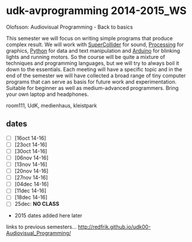 udk-avprogramming 2014-2015_WS
==============================

Olofsson: Audiovisual Programming - Back to basics

This semester we will focus on writing simple programs that produce complex result. We will work with [SuperCollider](http://supercollider.github.io) for sound, [Processing](https://www.processing.org) for graphics, [Python](https://www.python.org) for data and text manipulation and [Arduino](https://www.arduino.cc) for blinking lights and running motors. So the course will be quite a mixture of techniques and programming languages, but we will try to always boil it down to the essentials. Each meeting will have a specific topic and in the end of the semester we will have collected a broad range of tiny computer programs that can serve as basis for future work and experimentation.
Suitable for beginner as well as medium-advanced programmers. Bring your own laptop and headphones.

room111, UdK, medienhaus, kleistpark

dates
-----
- [ ] [16oct 14-16]
- [ ] [23oct 14-16]
- [ ] [30oct 14-16]
- [ ] [06nov 14-16]
- [ ] [13nov 14-16]
- [ ] [20nov 14-16]
- [ ] [27nov 14-16]
- [ ] [04dec 14-16]
- [ ] [11dec 14-16]
- [ ] [18dec 14-16]
- [ ] 25dec: **NO CLASS**
- 2015 dates added here later

links to previous semesters... <http://redfrik.github.io/udk00-Audiovisual_Programming/>
